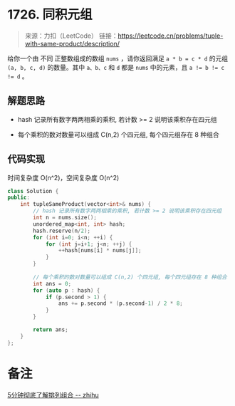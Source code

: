 # 1726. 同积元组
> 来源：力扣（LeetCode）
链接：https://leetcode.cn/problems/tuple-with-same-product/description/


给你一个由 不同 正整数组成的数组 `nums` ，请你返回满足 `a * b = c * d` 的元组 `(a, b, c, d)` 的数量。其中 `a、b、c` 和 `d` 都是 `nums` 中的元素，且 `a != b != c != d` 。


## 解题思路

- hash 记录所有数字两两相乘的乘积, 若计数 >= 2 说明该乘积存在四元组

- 每个乘积的数对数量可以组成 C(n,2) 个四元组, 每个四元组存在 8 种组合


## 代码实现
时间复杂度 O(n^2)，空间复杂度 O(n^2)
```cpp
class Solution {
public:
    int tupleSameProduct(vector<int>& nums) {
        // hash 记录所有数字两两相乘的乘积, 若计数 >= 2 说明该乘积存在四元组
        int n = nums.size();
        unordered_map<int, int> hash;
        hash.reserve(n/2);
        for (int i=0; i<n; ++i) {
            for (int j=i+1; j<n; ++j) {
                ++hash[nums[i] * nums[j]];
            }
        }
        
        // 每个乘积的数对数量可以组成 C(n,2) 个四元组, 每个四元组存在 8 种组合
        int ans = 0;
        for (auto p : hash) {
            if (p.second > 1) {
                ans += p.second * (p.second-1) / 2 * 8;
            }
        }

        return ans;
    }
};
```

# 备注
[5分钟彻底了解排列组合 -- zhihu](https://zhuanlan.zhihu.com/p/41855459)